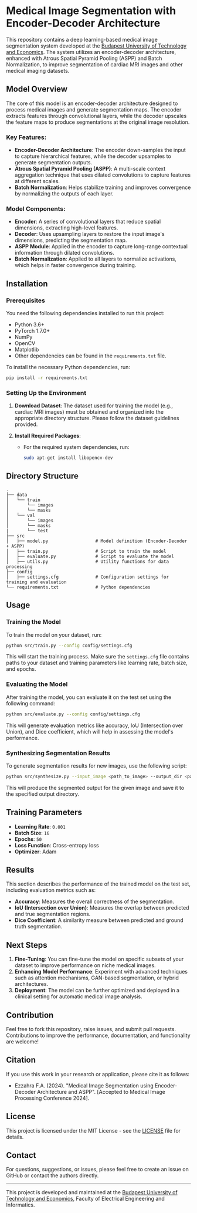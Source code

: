 # Medical Image Segmentation with Encoder-Decoder Architecture

This repository contains a deep learning-based medical image segmentation system developed at the [Budapest University of Technology and Economics](https://www.bme.hu/). The system utilizes an encoder-decoder architecture, enhanced with Atrous Spatial Pyramid Pooling (ASPP) and Batch Normalization, to improve segmentation of cardiac MRI images and other medical imaging datasets.

## Model Overview

The core of this model is an encoder-decoder architecture designed to process medical images and generate segmentation maps. The encoder extracts features through convolutional layers, while the decoder upscales the feature maps to produce segmentations at the original image resolution.

### Key Features:
- **Encoder-Decoder Architecture**: The encoder down-samples the input to capture hierarchical features, while the decoder upsamples to generate segmentation outputs.
- **Atrous Spatial Pyramid Pooling (ASPP)**: A multi-scale context aggregation technique that uses dilated convolutions to capture features at different scales.
- **Batch Normalization**: Helps stabilize training and improves convergence by normalizing the outputs of each layer.

### Model Components:
- **Encoder**: A series of convolutional layers that reduce spatial dimensions, extracting high-level features.
- **Decoder**: Uses upsampling layers to restore the input image's dimensions, predicting the segmentation map.
- **ASPP Module**: Applied in the encoder to capture long-range contextual information through dilated convolutions.
- **Batch Normalization**: Applied to all layers to normalize activations, which helps in faster convergence during training.

## Installation

### Prerequisites

You need the following dependencies installed to run this project:

- Python 3.6+
- PyTorch 1.7.0+
- NumPy
- OpenCV
- Matplotlib
- Other dependencies can be found in the `requirements.txt` file.

To install the necessary Python dependencies, run:

```bash
pip install -r requirements.txt
```

### Setting Up the Environment

1. **Download Dataset**: The dataset used for training the model (e.g., cardiac MRI images) must be obtained and organized into the appropriate directory structure. Please follow the dataset guidelines provided.

2. **Install Required Packages**:
   - For the required system dependencies, run:
     ```bash
     sudo apt-get install libopencv-dev
     ```

## Directory Structure

```
.
├── data
│   └── train
│       └── images
│       └── masks
│   └── val
│       └── images
│       └── masks
|       └── test
├── src
│   ├── model.py                  # Model definition (Encoder-Decoder + ASPP)
│   ├── train.py                  # Script to train the model
│   ├── evaluate.py               # Script to evaluate the model
│   ├── utils.py                  # Utility functions for data processing
├── config
│   ├── settings.cfg              # Configuration settings for training and evaluation
└── requirements.txt              # Python dependencies
```

## Usage

### Training the Model

To train the model on your dataset, run:

```bash
python src/train.py --config config/settings.cfg
```

This will start the training process. Make sure the `settings.cfg` file contains paths to your dataset and training parameters like learning rate, batch size, and epochs.

### Evaluating the Model

After training the model, you can evaluate it on the test set using the following command:

```bash
python src/evaluate.py --config config/settings.cfg
```

This will generate evaluation metrics like accuracy, IoU (Intersection over Union), and Dice coefficient, which will help in assessing the model's performance.

### Synthesizing Segmentation Results

To generate segmentation results for new images, use the following script:

```bash
python src/synthesize.py --input_image <path_to_image> --output_dir <path_to_output_directory>
```

This will produce the segmented output for the given image and save it to the specified output directory.

## Training Parameters

- **Learning Rate**: `0.001`
- **Batch Size**: `16`
- **Epochs**: `50`
- **Loss Function**: Cross-entropy loss
- **Optimizer**: Adam

## Results

This section describes the performance of the trained model on the test set, including evaluation metrics such as:
- **Accuracy**: Measures the overall correctness of the segmentation.
- **IoU (Intersection over Union)**: Measures the overlap between predicted and true segmentation regions.
- **Dice Coefficient**: A similarity measure between predicted and ground truth segmentation.

## Next Steps

1. **Fine-Tuning**: You can fine-tune the model on specific subsets of your dataset to improve performance on niche medical images.
2. **Enhancing Model Performance**: Experiment with advanced techniques such as attention mechanisms, GAN-based segmentation, or hybrid architectures.
3. **Deployment**: The model can be further optimized and deployed in a clinical setting for automatic medical image analysis.

## Contribution

Feel free to fork this repository, raise issues, and submit pull requests. Contributions to improve the performance, documentation, and functionality are welcome!

## Citation

If you use this work in your research or application, please cite it as follows:

- Ezzahra F.A. (2024). "Medical Image Segmentation using Encoder-Decoder Architecture and ASPP". [Accepted to Medical Image Processing Conference 2024].

## License

This project is licensed under the MIT License - see the [LICENSE](LICENSE) file for details.

## Contact

For questions, suggestions, or issues, please feel free to create an issue on GitHub or contact the authors directly.

---

This project is developed and maintained at the [Budapest University of Technology and Economics](https://www.bme.hu/), Faculty of Electrical Engineering and Informatics.
```
